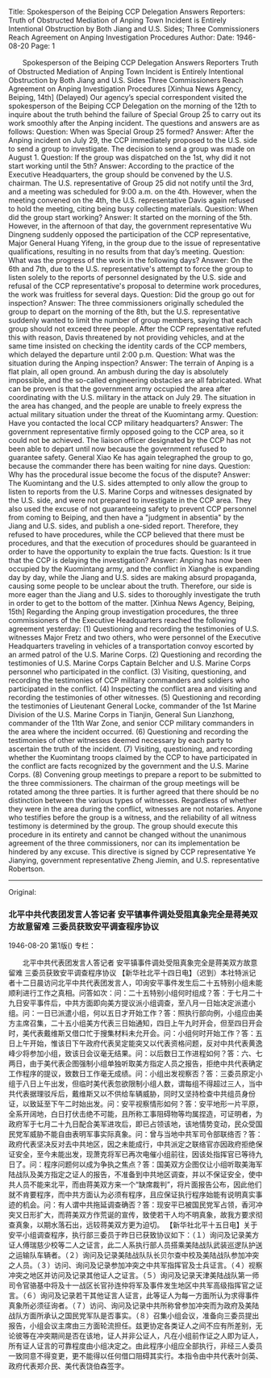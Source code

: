 Title: Spokesperson of the Beiping CCP Delegation Answers Reporters: Truth of Obstructed Mediation of Anping Town Incident is Entirely Intentional Obstruction by Both Jiang and U.S. Sides; Three Commissioners Reach Agreement on Anping Investigation Procedures
Author:
Date: 1946-08-20
Page: 1

　　Spokesperson of the Beiping CCP Delegation Answers Reporters
    Truth of Obstructed Mediation of Anping Town Incident is Entirely Intentional Obstruction by Both Jiang and U.S. Sides
    Three Commissioners Reach Agreement on Anping Investigation Procedures
    [Xinhua News Agency, Beiping, 14th] (Delayed) Our agency’s special correspondent visited the spokesperson of the Beiping CCP Delegation on the morning of the 12th to inquire about the truth behind the failure of Special Group 25 to carry out its work smoothly after the Anping incident. The questions and answers are as follows: Question: When was Special Group 25 formed? Answer: After the Anping incident on July 29, the CCP immediately proposed to the U.S. side to send a group to investigate. The decision to send a group was made on August 1. Question: If the group was dispatched on the 1st, why did it not start working until the 5th? Answer: According to the practice of the Executive Headquarters, the group should be convened by the U.S. chairman. The U.S. representative of Group 25 did not notify until the 3rd, and a meeting was scheduled for 9:00 a.m. on the 4th. However, when the meeting convened on the 4th, the U.S. representative Davis again refused to hold the meeting, citing being busy collecting materials. Question: When did the group start working? Answer: It started on the morning of the 5th. However, in the afternoon of that day, the government representative Wu Dingneng suddenly opposed the participation of the CCP representative, Major General Huang Yifeng, in the group due to the issue of representative qualifications, resulting in no results from that day’s meeting. Question: What was the progress of the work in the following days? Answer: On the 6th and 7th, due to the U.S. representative's attempt to force the group to listen solely to the reports of personnel designated by the U.S. side and refusal of the CCP representative's proposal to determine work procedures, the work was fruitless for several days. Question: Did the group go out for inspection? Answer: The three commissioners originally scheduled the group to depart on the morning of the 8th, but the U.S. representative suddenly wanted to limit the number of group members, saying that each group should not exceed three people. After the CCP representative refuted this with reason, Davis threatened by not providing vehicles, and at the same time insisted on checking the identity cards of the CCP members, which delayed the departure until 2:00 p.m. Question: What was the situation during the Anping inspection? Answer: The terrain of Anping is a flat plain, all open ground. An ambush during the day is absolutely impossible, and the so-called engineering obstacles are all fabricated. What can be proven is that the government army occupied the area after coordinating with the U.S. military in the attack on July 29. The situation in the area has changed, and the people are unable to freely express the actual military situation under the threat of the Kuomintang army. Question: Have you contacted the local CCP military headquarters? Answer: The government representative firmly opposed going to the CCP area, so it could not be achieved. The liaison officer designated by the CCP has not been able to depart until now because the government refused to guarantee safety. General Xiao Ke has again telegraphed the group to go, because the commander there has been waiting for nine days. Question: Why has the procedural issue become the focus of the dispute? Answer: The Kuomintang and the U.S. sides attempted to only allow the group to listen to reports from the U.S. Marine Corps and witnesses designated by the U.S. side, and were not prepared to investigate in the CCP area. They also used the excuse of not guaranteeing safety to prevent CCP personnel from coming to Beiping, and then have a "judgment in absentia" by the Jiang and U.S. sides, and publish a one-sided report. Therefore, they refused to have procedures, while the CCP believed that there must be procedures, and that the execution of procedures should be guaranteed in order to have the opportunity to explain the true facts. Question: Is it true that the CCP is delaying the investigation? Answer: Anping has now been occupied by the Kuomintang army, and the conflict in Xianghe is expanding day by day, while the Jiang and U.S. sides are making absurd propaganda, causing some people to be unclear about the truth. Therefore, our side is more eager than the Jiang and U.S. sides to thoroughly investigate the truth in order to get to the bottom of the matter.
    [Xinhua News Agency, Beiping, 15th] Regarding the Anping group investigation procedures, the three commissioners of the Executive Headquarters reached the following agreement yesterday: (1) Questioning and recording the testimonies of U.S. witnesses Major Fretz and two others, who were personnel of the Executive Headquarters traveling in vehicles of a transportation convoy escorted by an armed patrol of the U.S. Marine Corps. (2) Questioning and recording the testimonies of U.S. Marine Corps Captain Belcher and U.S. Marine Corps personnel who participated in the conflict. (3) Visiting, questioning, and recording the testimonies of CCP military commanders and soldiers who participated in the conflict. (4) Inspecting the conflict area and visiting and recording the testimonies of other witnesses. (5) Questioning and recording the testimonies of Lieutenant General Locke, commander of the 1st Marine Division of the U.S. Marine Corps in Tianjin, General Sun Lianzhong, commander of the 11th War Zone, and senior CCP military commanders in the area where the incident occurred. (6) Questioning and recording the testimonies of other witnesses deemed necessary by each party to ascertain the truth of the incident. (7) Visiting, questioning, and recording whether the Kuomintang troops claimed by the CCP to have participated in the conflict are facts recognized by the government and the U.S. Marine Corps. (8) Convening group meetings to prepare a report to be submitted to the three commissioners. The chairman of the group meetings will be rotated among the three parties. It is further agreed that there should be no distinction between the various types of witnesses. Regardless of whether they were in the area during the conflict, witnesses are not notaries. Anyone who testifies before the group is a witness, and the reliability of all witness testimony is determined by the group. The group should execute this procedure in its entirety and cannot be changed without the unanimous agreement of the three commissioners, nor can its implementation be hindered by any excuse. This directive is signed by CCP representative Ye Jianying, government representative Zheng Jiemin, and U.S. representative Robertson.



<hr /> 

Original: 


### 北平中共代表团发言人答记者  安平镇事件调处受阻真象完全是蒋美双方故意留难  三委员获致安平调查程序协议

1946-08-20
第1版()
专栏：

　　北平中共代表团发言人答记者
    安平镇事件调处受阻真象完全是蒋美双方故意留难
    三委员获致安平调查程序协议
    【新华社北平十四日电】（迟到）本社特派记者十二日晨访问北平中共代表团发言人，叩询安平事件发生后二十五特别小组未能顺利进行工作之真相。问答如次：问：二十五特别小组何时组成？答：于七月二十九日安平事件后，中共方面即向美方提议派小组调查，至八月一日始决定派遣小组。问：一日已派遣小组，何以五日才开始工作？答：照执行部向例，小组应由美方主席召集，二十五小组美方代表三日始通知，四日上午九时开会，但至四日开会时，美代表戴维斯又借口忙于搜集材料未允开会。问：小组何时开始工作？答：五日上午开始，惟该日下午政府代表吴定能突又以代表资格问题，反对中共代表黄逸峰少将参加小组，致该日会议毫无结果。问：以后数日工作进程如何？答：六、七两日，由于美代表企图强制小组单独听取美方指定人员之报告，拒绝中共代表确定工作程序的提议，致数日工作毫无成绩。问：小组出发视察否？答：三委员原定小组于八日上午出发，但临时美代表忽欲限制小组人数，谓每组不得超过三人，当中共代表据理驳斥后，戴维斯又以不供给车辆威胁，同时又坚持检查中共组员身份证，以致延至下午二时始出发。问：安平视察情形如何？答：安平地形一片平原，全系开阔地，白日打伏击绝不可能，且所称工事阻碍物等均属捏造，可证明者，为政府军于七月二十九日配合美军进攻后，即已占领该地，该地情势变动，民众受国民党军威胁不能自由表明军事实际真象。问：曾与当地中共军司令部联络否？答：政府代表坚决反对去中共地区，因之未能成行，中共派定之联络官亦因政府拒绝保证安全，至今未能出发，现萧克将军已再次电催小组前往，因该处指挥官已等待九日了。问：程序问题何以成为争执之焦点？答：国美双方企图仅让小组听取美海军陆战队及美方指定之证人的报告，不准备到中共地区调查，并以不保证安全，使中共人员不能来北平，而由蒋美双方来一个“缺席裁判”，将片面报告公布，因此他们就不肯要程序，而中共方面认为必须有程序，且应保证执行程序始能有说明真实事迹的机会。问：有人谓中共拖延调查确否？答：现安平已被国民党军占领，香河冲突又日形扩大，而蒋美双方作荒诞的宣传，致使若干人均不明真象，故我方要求彻查真象，以期水落石出，远较蒋美双方更为迫切。
    【新华社北平十五日电】关于安平小组调查程序，执行部三委员于昨日已获致协议如下：（１）询问及记录美方证人傅瑞慈少校等二人之证言，此二人系执行部人员搭乘美陆战队武装巡逻队护送之运输队车辆者。（２）询问及记录美陆战队队长贝尔查中校及美陆战队参加冲突之人员。（３）访问、询问及记录参加冲突之中共军指挥官及士兵证言。（４）视察冲突之地区并访问及记录其他证人之证言。（５）询问及记录天津美陆战队第一师司令官骆基中将及十一战区长官孙连仲将军及事件发生地区中共军高级指挥官之证言。（６）询问及记录若干其他证言人证言，此等证人为每一方面所认为求得事件真象所必须征询者。（７）访问、询问及记录中共所称曾参加冲突而为政府及美陆战队方面所承认之国民党军队是否事实。（８）召集小组会议，准备向三委员提出报告，小组会议主席由三方面轮流担任。兹更协定各类证人之间不应有所差别，无论彼等在冲突期间是否在该地，证人并非公证人，凡在小组前作证之人即为证人，所有证人证言的可靠程度由小组决定之。由此程序小组应全部执行，非经三人委员一致同意不得变更，更不能得以任何借口阻碍其实行。本指令由中共代表叶剑英、政府代表郑介民、美代表饶伯森签字。
